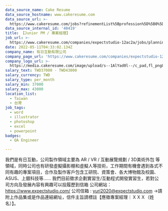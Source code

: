 ```yaml
---
data_source_name: Cake Resume
data_source_hostname: www.cakeresume.com
data_source_url: >-
  https://www.cakeresume.com/jobs?refinementList%5Bprofession%5D%5B0%5D=engineering_qa-engineer&refinementList%5Bsalary_type%5D=per_month&refinementList%5Bsalary_currency%5D=TWD&range%5Bsalary_range%5D%5Bmax%5D=600000
data_source_internal_id: '40419'
title: 【Junior PM / 專案經理】
job_url: >-
  https://www.cakeresume.com/companies/expectstudio-12ac2a/jobs/planning-intern-81921b
date: 2022-05-11T04:33:02.134Z
company_name: 有日互動有限公司
company_page_url: 'https://www.cakeresume.com/companies/expectstudio-12ac2a'
company_logo_url: >-
  https://media.cakeresume.com/image/upload/s--1AlYad0l--/c_pad,fl_png8,h_200,w_200/v1630554114/prti5qtq8ljqz6ckolvm.png
salary_text: TWD37000 - TWD43000
salary_currency: TWD
salary_type: per_month
salary_min: 37000
salary_max: 43000
location_list:
  - Taiwan
  - 台灣
job_tags:
  - word
  - illustrator
  - photoshop
  - excel
  - powerpoint
badges:
  - QA Engineer

---
```


我們是有日互動，公司製作領域主要為 AR / VR / 互動展覽規劃 / 3D美術外包 等領域，同時公司也有研發虛擬攝影棚和虛擬人等技術，工作期間有機會遇到各式不同有趣的專案項目，合作及製作客戶包含工研院、資策會、各大博物館及校園、ASUS、上銀科技等...... 我們目前徵求企劃實習生/互動程式開發實習生，若對公司方向及發展內容有興趣可以投履歷到信箱 公司網站： https://www.expectstudio.com/ 公司信箱 : yuri2020@expectstudio.com →請附上作品集或是作品連結網址，信件主旨請標註【應徵專案經理｜ＸＸＸ（姓名）】。